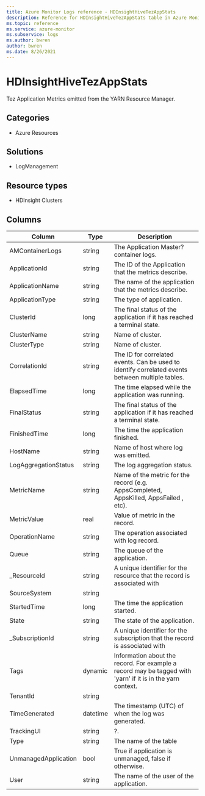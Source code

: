 ```yaml
---
title: Azure Monitor Logs reference - HDInsightHiveTezAppStats
description: Reference for HDInsightHiveTezAppStats table in Azure Monitor Logs.
ms.topic: reference
ms.service: azure-monitor
ms.subservice: logs
ms.author: bwren
author: bwren
ms.date: 8/26/2021
---
```


# HDInsightHiveTezAppStats

 Tez Application Metrics emitted from the YARN Resource Manager.

## Categories

- Azure Resources
## Solutions

- LogManagement
## Resource types

- HDInsight Clusters




## Columns

|Column|Type|Description|
|---|---|---|
|AMContainerLogs|string|The Application Master? container logs.|
|ApplicationId|string|The ID of the Application that the metrics describe.|
|ApplicationName|string|The name of the application that the metrics describe.|
|ApplicationType|string|The type of application.|
|ClusterId|long|The final status of the application if it has reached a terminal state.|
|ClusterName|string|Name of cluster.|
|ClusterType|string|Name of cluster.|
|CorrelationId|string|The ID for correlated events. Can be used to identify correlated events between multiple tables.|
|ElapsedTime|long|The time elapsed while the application was running.|
|FinalStatus|string|The final status of the application if it has reached a terminal state.|
|FinishedTime|long|The time the application finished.|
|HostName|string|Name of host where log was emitted.|
|LogAggregationStatus|string|The log aggregation status.|
|MetricName|string|Name of the metric for the record (e.g. AppsCompleted, AppsKilled, AppsFailed , etc).|
|MetricValue|real|Value of metric in the record.|
|OperationName|string|The operation associated with log record.|
|Queue|string|The queue of the application.|
|_ResourceId|string|A unique identifier for the resource that the record is associated with|
|SourceSystem|string||
|StartedTime|long|The time the application started.|
|State|string|The state of the application.|
|_SubscriptionId|string|A unique identifier for the subscription that the record is associated with|
|Tags|dynamic|Information about the record. For example a record may be tagged with 'yarn' if it is in the yarn context.|
|TenantId|string||
|TimeGenerated|datetime|The timestamp (UTC) of when the log was generated.|
|TrackingUI|string|?.|
|Type|string|The name of the table|
|UnmanagedApplication|bool|True if application is unmanaged, false if otherwise.|
|User|string|The name of the user of the application.|
